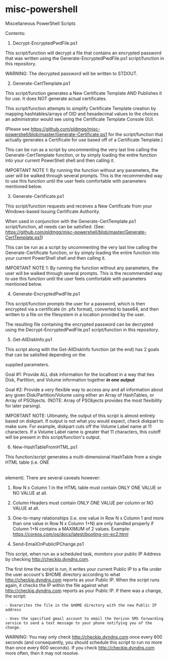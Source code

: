 # misc-powershell
Miscellaneous PowerShell Scripts

Contents:


1) Decrypt-EncryptedPwdFile.ps1

This script/function will decrypt a file that contains an encrypted password that was written using the Generate-EncryptedPwdFile.ps1 script/function in this repository.  

WARNING: The decrypted password will be written to STDOUT.



2) Generate-CertTemplate.ps1

This script/function generates a New Certificate Template AND Publishes it for use.  It does NOT generate actual certificates.

This script/function attempts to simplify Certificate Template creation by mapping hashtables/arrays of OID and hexadecimal values to the choices an administrator would see using the Certificate Template Console GUI.

(Please see https://github.com/pldmgg/misc-powershell/blob/master/Generate-Certificate.ps1 for the script/function that actually generates a Certificate for use based off of a Certificate Template.)

This can be run as a script by uncommenting the very last line calling the Generate-CertTemplate function, or by simply loading the entire function into your current PowerShell shell and then calling it.

IMPORTANT NOTE 1: By running the function without any parameters, the user will be walked through several prompts. This is the recommended way to use this function until the user feels comfortable with parameters mentioned below.



3) Generate-Certificate.ps1

This script/function requests and receives a New Certificate from your Windows-based Issuing Certificate Authority.

When used in conjunction with the Generate-CertTemplate.ps1 script/function, all needs can be satisfied. (See: https://github.com/pldmgg/misc-powershell/blob/master/Generate-CertTemplate.ps1)

This can be run as a script by uncommenting the very last line calling the Generate-Certificate function, or by simply loading the entire function into your current PowerShell shell and then calling it.

IMPORTANT NOTE 1: By running the function without any parameters, the user will be walked through several prompts. This is the recommended way to use this function until the user feels comfortable with parameters mentioned below.



4) Generate-EncryptedPwdFile.ps1

This script/function prompts the user for a password, which is then encrypted via a certificate (in .pfx format), converted to base64, and then written to a file on the filesystem in a location provided by the user.

The resulting file containing the encrypted password can be decrypted using the Decrypt-EncryptedPwdFile.ps1 script/function in this repository.



5) Get-AllDiskInfo.ps1
    
This script along with the Get-AllDiskInfo function (at the end) has 2 goals that can be satisfied depending on the 

supplied parameters.
    

Goal #1: Provide ALL disk information for the localhost in a way that ties Disk, Partition, and Volume information together ***in one output***


Goal #2: Provide a very flexible way to access any and all information about any given Disk/Partition/Volume using either an Array of HashTables, or Array of PSObjects. (NOTE: Array of PSObjects provides the most flexibility for later parsing).  


IMPORTANT NOTE: Ultimately, the output of this script is almost entirely based on diskpart. If output is not what you would expect, check diskpart to make sure. For example, diskpart cuts off the Volume Label name at 11 characters. If a Volume Label name is greater that 11 characters, this cutoff will be present in this script/function's output.



6) New-HashTableFromHTML.ps1

This function/script generates a multi-dimensional HashTable from a single HTML table (i.e. ONE <table></table> element). There are several caveats however:

1) Row N x Column 1 in the HTML table must contain ONLY ONE VALUE or NO VALUE at all.

2) Column Headers must contain ONLY ONE VALUE per column or NO VALUE at all.

3) One-to-many relationships (i.e. one value in Row N x Column 1 and more than one value in Row N x Column 1+N) are only handled properly if Column 1+N contains a MAXIMUM of 2 values. Example: https://coreos.com/os/docs/latest/booting-on-ec2.html



7) Send-EmailOnPublicIPChange.ps1

This script, when run as a scheduled task, monitors your public IP Address by checking http://checkip.dyndns.com. 

The first time the script is run, it writes your current Public IP to a file under the user account's $HOME directory according to what http://checkip.dyndns.com reports as your Public IP. When the script runs again, it checks the IP within the file against what http://checkip.dyndns.com reports as your Public IP. If there was a change, the script:

    - Overwrites the file in the $HOME directory with the new Public IP address

    - Uses the specified gmail account to email the Verizon SMS forwarding service to send a text message to your phone notifying you of the change.

WARNING: You may only check http://checkip.dyndns.com once every 600 seconds (and consequently, you should schedule this script to run no more than once every 600 seconds). If you check http://checkip.dyndns.com more often, then it may not resolve. 

